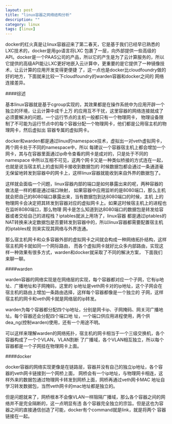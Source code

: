 ```yaml
---
layout: post
title: "linux容器之网络结构分析"
description: ""
category: linux
tags: [linux]
---
```

docker的红火真是让linux容器迎来了第二春天，它是基于我们已经早已熟悉的LXC技术的，docker是用go语言将LXC
包裹了一层，向外部提供一些高级的API。docker是一个PAAS公司的产品，所以它的产生是为了云计算服务的，所以
它提供的高级API能让LXC更好地嵌入云计算中，更重要的是它提供了一种镜像技术，让云计算的应用开发变得更便捷
了，这一点也是docker比cloudfoundry做的好的地方，下面就来比较一下cloudfoundry的warden容器和docker之间的
网络连接差异。

####综述

基本linux容器就是基于cgroup实现的，其效果都是在操作系统中为应用开辟一个独立的环境，让云计算中成千上万
的应用互不干扰，这里容器的网络连接就成了必须要解决的问题。一个运行节点的主机一般都只有一个物理网卡，
物理设备限制了不可能为运行节点中的每个容器分配一个物理网卡，他们都是公用宿主机的物理网卡，然后虚拟出
容器专属的虚拟网卡。

docker和warden都是通过linux的namespace技术，虚拟出一对veth虚拟网卡，两个网卡处于不同的namespace中，所以
每建议一个容器宿主机上都会增加一个网卡，其与在容器里面通过ip命令查看的网卡是成对的，只是处于不同的namespace
中所以互相不可见，这两个网卡又是一种类似桥接的方式连在一起，也就是说当宿主机上的虚拟网卡接收到数据包的
时候数据包都会通过一条通道毫无保留地转发到容器中的网卡上，这样linux容器就能收到来自外界的数据包了。

这样就会面临一个问题，linux容器内部的端口是如何暴露出来的呢，两种容器的做法是一样的都是通过端口映射，
如果容器中应用监听的是8080端口，那么主机就会把自己的8080端口暴露出来，当有数据包到达8080端口的时候，主机
上的物理网卡会决定把其转发到容器对应的虚拟网卡上。如果这时候宿主机上的进程也在监听8080端口，那么物理
网卡是怎么知道到达8080端口的数据包是转发给容器或者交给自己的进程栈？iptables就派上用场了，linux容器
都是通过iptables的NAT转换来决定数据包是否要转发到容器中的，所以linux容器都需要配置宿主机的iptables规
则来实现其网络与外界连通。

那么宿主机网卡和众多容器外部的虚拟网卡之间就会构成一种网络拓扑结构，这样宿主机网卡就如同一个网际路由，
而各个虚拟网卡就好比众多内部路由，实现这样一种效果有很多方式，warden和docker就采取了不同的解决方案，
下面我们来聊一聊。

####warden

warden容器的网络实现是在网络层的实现，每个容器都对应一个子网，它有ip地址、广播地址和子网掩码，这里的
ip地址是veth网卡对的ip地址，这个子网会在宿主机的路由上增加一条路由选择，这样每个容器都像是一个独立的
子网，这样宿主机的网卡和veth网卡就是网络层的ip转发。

warden为每个容器都分配四个ip地址，分别是网卡ip、子网掩码、网关河广播地址。每个容器还会分配四个端口地
址，一个端口供应用进程使用，两个供dea_ng(控制warden)使用，还有一个用途不明。

可以这样来理解warden的网络拓扑，宿主机的网卡相当于一个三级交换机，各个容器构成了一个个VLAN，VLAN割断
了广播域，各个VLAN相互独立，所以每个容器都是一个子网挂在物理网卡上面。

####docker

docker容器的网络实现更像是在链路层，容器并没有自己的独立ip地址，各个容器的veth网卡链接到一个网桥上面，
网桥会有一个ip地址，与物理网卡相连，这样外来的数据包通过物理网卡转发到网桥上面，网桥再通过veth网卡MAC
地址自学习转发数据包，当然veth网卡的mac地址都是独立的。

但是问题就来了，网桥根本不会像VLAN一样阻隔广播域，那么各个容器之间的网络并不是完全隔断的，这一点明显有违
各个容器完全独立的宗旨。但是这也为容器之间的直接通信创造了可能，docker有个command就是link，就是将两个
容器链接在一起。





























         
         
         
         
         
         
         
         
         
         
         
         
         
         
         
         
         
         
         
         
         
         
         
         
         
         
         
         



         
         
         
         
         
         
         
         
         
         
         
         
         
         
         
         
         



   
     
         


































    
    
    
    
    
    
    
    
    
    
    
    
    
    
    
    
    
    











     
     
     
     
     
     
     
     
     
     
     
     
     
     
     
     
     
     
     
     


































    
    
    

    
    
    
    
    
    
    
    
    
    
    
    
    
    
    
    
    
    
    
    
    
    
    
    
    
    
    
    
    
    
    













  






































   
   
   
   
   
   
   
   
   
   
   
   
















        

   

     


















        























































        
        
        
        
        
        
        
        
        
        
        
        
        
        
        
        
        
        
        
        
        
        
        
        
        
        
        
        
        
        
        
        
        


































































  






























   
   
  
  
	
	
	
	
	
	
	
	
	
	
	
	
  